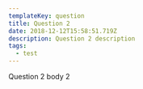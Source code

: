 ```yaml
---
templateKey: question
title: Question 2
date: 2018-12-12T15:58:51.719Z
description: Question 2 description
tags:
  - test
---
```

Question 2 body 2
